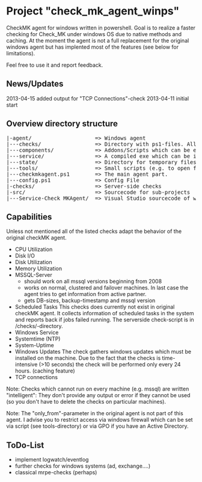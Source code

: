 Project "check_mk_agent_winps"
==============================

CheckMK agent for windows written in powershell. Goal is to realize a faster checking for Check_MK 
under windows OS due to native methods and caching. 
At the moment the agent is not a full replacement for the original windows agent but has implented
most of the features (see below for limitations).

Feel free to use it and report feedback.


News/Updates
------------

2013-04-15  added output for "TCP Connections"-check
2013-04-11  initial start


Overview directory structure
--------------------------------
<pre>
|-agent/                    => Windows agent
|---checks/                 => Directory with ps1-files. All files will be called by agent
|---components/             => Addons/Scripts which can be executed by checks
|---service/                => A compiled exe which can be installed as windows service
|---state/                  => Directory for temporary files of checks
|---tools/                  => Small scripts (e.g. to open firewall ports)
|---checkmkagent.ps1        => The main agent part. 
|---config.ps1              => Config File
|-checks/                   => Server-side checks
|-src/                      => Sourcecode for sub-projects
|---Service-Check_MKAgent/  => Visual Studio sourcecode of windows service 
</pre>

Capabilities
------------
Unless not mentioned all of the listed checks adapt the behavior of the original checkMK agent.

- CPU Utilization
- Disk I/O
- Disk Utilization
- Memory Utilization
- MSSQL-Server 
   * should work on all mssql versions beginning from 2008
   * works on normal, clustered and failover machines. In last case the agent tries to get information
     from active partner.
   * gets DB-sizes, backup-timestamp and mssql version
- Scheduled Tasks
  This checks does currently not exist in original checkMK agent. It collects information of scheduled tasks
  in the system and reports back if jobs failed running. The serverside check-script is in /checks/-directory.
- Windows Service
- Systemtime (NTP)
- System-Uptime
- Windows Updates
  The check gathers windows updates which must be installed on the machine. Due to the fact that the checks is
  time-intensive (>10 seconds) the check will be performed only every 24 hours. (caching feature)
- TCP connections
  
  
Note: Checks which cannot run on every machine (e.g. mssql) are written "intelligent": They don't provide any 
output or error if they cannot be used (so you don't have to delete the checks on particular machines).

Note: The "only_from"-parameter in the original agent is not part of this agent. I advise you to restrict access
via windows firewall which can be set via script (see tools-directory) or via GPO if you have an Active Directory.


ToDo-List
---------

- implement logwatch/eventlog
- further checks for windows systems (ad, exchange....)
- classical mrpe-checks (perhaps)
